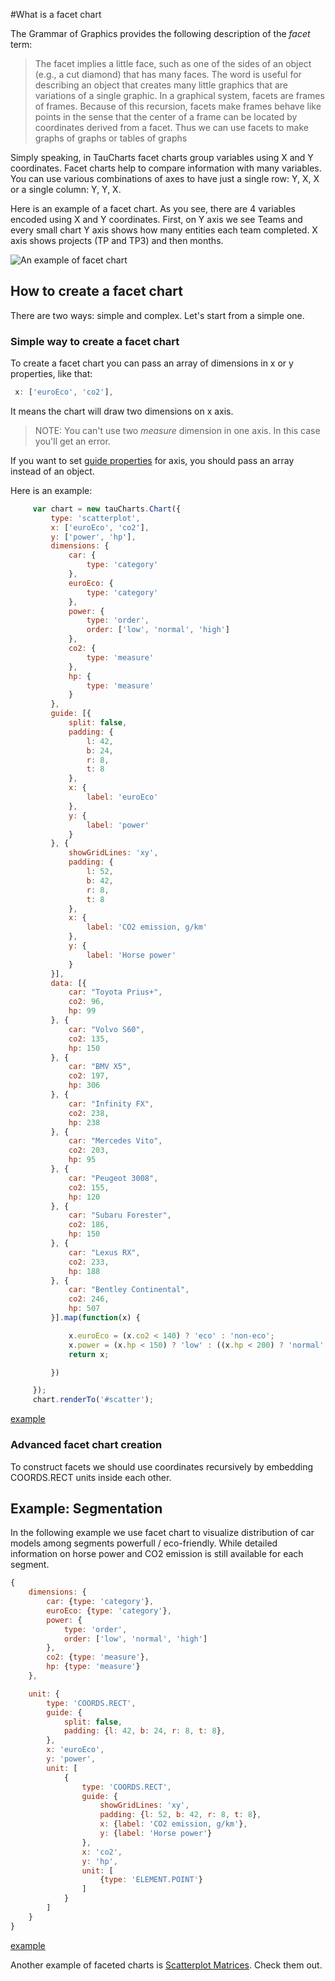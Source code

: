 #What is a facet chart

The Grammar of Graphics provides the following description of the *facet* term:

> The facet implies a little face, such as one of the sides of an object (e.g., a cut diamond) that has many faces. The word is useful for describing an object that creates many little graphics that are variations of a single graphic. In a graphical system, facets are frames of frames. Because of this recursion, facets make frames behave like points in the sense that the center of a frame can be located by coordinates derived from a facet. Thus we can use facets to make graphs of graphs or tables of graphs

Simply speaking, in TauCharts facet charts group variables using X and Y coordinates. Facet charts help to compare information with many variables. You can use various combinations of axes to have just a single row: Y, X, X or a single column: Y, Y, X.

Here is an example of a facet chart. As you see, there are 4 variables encoded using X and Y coordinates. First, on Y axis we see Teams and every small chart Y axis shows how many entities each team completed. X axis shows projects (TP and TP3) and then months.

![An example of facet chart](../images/facet.png)

## How to create a facet chart

There are two ways: simple and complex. Let's start from a simple one.

### Simple way to create a facet chart

To create a facet chart you can pass an array of dimensions in x or y properties, like that:

```javascript
 x: ['euroEco', 'co2'],
```

It means the chart will draw two dimensions on x axis.

> NOTE: You can't use two *measure* dimension in one axis. In this case you'll get an error.

If you want to set [guide properties](guide.md) for axis, you should pass an array instead of an object.

Here is an example:

```javascript
     var chart = new tauCharts.Chart({
         type: 'scatterplot',
         x: ['euroEco', 'co2'],
         y: ['power', 'hp'],
         dimensions: {
             car: {
                 type: 'category'
             },
             euroEco: {
                 type: 'category'
             },
             power: {
                 type: 'order',
                 order: ['low', 'normal', 'high']
             },
             co2: {
                 type: 'measure'
             },
             hp: {
                 type: 'measure'
             }
         },
         guide: [{
             split: false,
             padding: {
                 l: 42,
                 b: 24,
                 r: 8,
                 t: 8
             },
             x: {
                 label: 'euroEco'
             },
             y: {
                 label: 'power'
             }
         }, {
             showGridLines: 'xy',
             padding: {
                 l: 52,
                 b: 42,
                 r: 8,
                 t: 8
             },
             x: {
                 label: 'CO2 emission, g/km'
             },
             y: {
                 label: 'Horse power'
             }
         }],
         data: [{
             car: "Toyota Prius+",
             co2: 96,
             hp: 99
         }, {
             car: "Volvo S60",
             co2: 135,
             hp: 150
         }, {
             car: "BMV X5",
             co2: 197,
             hp: 306
         }, {
             car: "Infinity FX",
             co2: 238,
             hp: 238
         }, {
             car: "Mercedes Vito",
             co2: 203,
             hp: 95
         }, {
             car: "Peugeot 3008",
             co2: 155,
             hp: 120
         }, {
             car: "Subaru Forester",
             co2: 186,
             hp: 150
         }, {
             car: "Lexus RX",
             co2: 233,
             hp: 188
         }, {
             car: "Bentley Continental",
             co2: 246,
             hp: 507
         }].map(function(x) {

             x.euroEco = (x.co2 < 140) ? 'eco' : 'non-eco';
             x.power = (x.hp < 150) ? 'low' : ((x.hp < 200) ? 'normal' : 'high');
             return x;

         })

     });
     chart.renderTo('#scatter');
```
[example](http://jsfiddle.net/taucharts/5c0pmnj1/)

### Advanced facet chart creation

To construct facets we should use coordinates recursively by embedding COORDS.RECT units inside each other.

## Example: Segmentation

In the following example we use facet chart to visualize distribution of car models among segments powerfull / eco-friendly. While detailed information on horse power and CO2 emission is still available for each segment.

```javascript
{
    dimensions: {
        car: {type: 'category'},
        euroEco: {type: 'category'},
        power: {
            type: 'order',
            order: ['low', 'normal', 'high']
        },
        co2: {type: 'measure'},
        hp: {type: 'measure'}
    },

    unit: {
        type: 'COORDS.RECT',
        guide: {
            split: false,
            padding: {l: 42, b: 24, r: 8, t: 8},
        },
        x: 'euroEco',
        y: 'power',
        unit: [
            {
                type: 'COORDS.RECT',
                guide: {
                    showGridLines: 'xy',
                    padding: {l: 52, b: 42, r: 8, t: 8},
                    x: {label: 'CO2 emission, g/km'},
                    y: {label: 'Horse power'}
                },
                x: 'co2',
                y: 'hp',
                unit: [
                    {type: 'ELEMENT.POINT'}
                ]
            }
        ]
    }
}
```

[example](http://jsfiddle.net/taucharts/mr42f8bq/)

Another example of faceted charts is [Scatterplot Matrices](../advanced/splom.md). Check them out.


